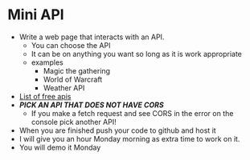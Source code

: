 # Mini API
- Write a web page that interacts with an API.
  - You can choose the API
  - It can be on anything you want so long as it is work appropriate
  - examples
    - Magic the gathering
    - World of Warcraft
    - Weather API
- [List of free apis](https://github.com/public-apis/public-apis)
- ***PICK AN API THAT DOES NOT HAVE CORS***
  - If you make a fetch request and see CORS in the error on the console pick another API!
- When you are finished push your code to github and host it
- I will give you an hour Monday morning as extra time to work on it. 
- You will demo it Monday